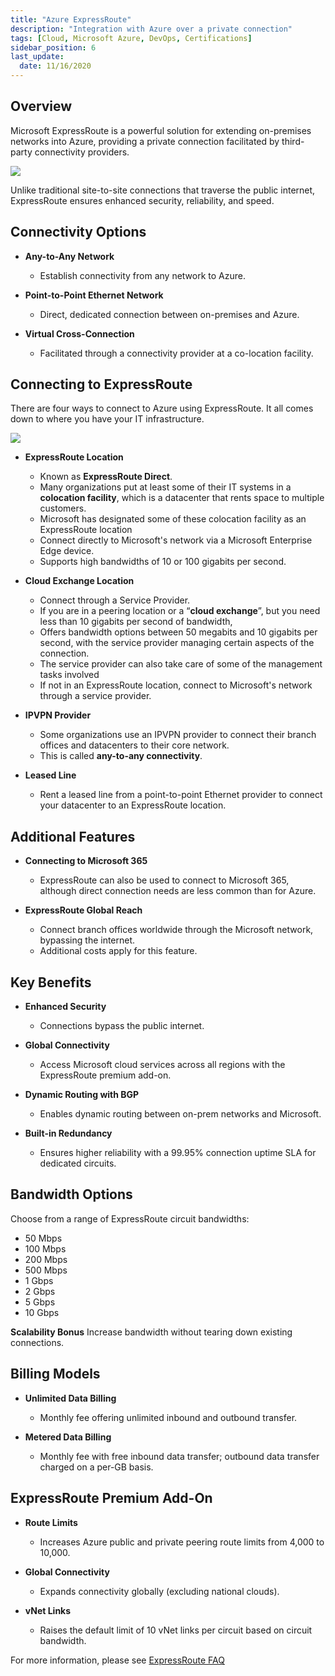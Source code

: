 ```yaml
---
title: "Azure ExpressRoute"
description: "Integration with Azure over a private connection"
tags: [Cloud, Microsoft Azure, DevOps, Certifications]
sidebar_position: 6
last_update:
  date: 11/16/2020
---
```




## Overview

Microsoft ExpressRoute is a powerful solution for extending on-premises networks into Azure, providing a private connection facilitated by third-party connectivity providers. 

![](/img/docs/azure-expressroute-with-border.png)

Unlike traditional site-to-site connections that traverse the public internet, ExpressRoute ensures enhanced security, reliability, and speed.

## Connectivity Options

- **Any-to-Any Network**
  - Establish connectivity from any network to Azure.

- **Point-to-Point Ethernet Network**
  - Direct, dedicated connection between on-premises and Azure.

- **Virtual Cross-Connection**
  - Facilitated through a connectivity provider at a co-location facility.

## Connecting to ExpressRoute 

There are four ways to connect to Azure using ExpressRoute. It all comes down to where you have your IT infrastructure.

![](/img/docs/azure-express-route-connection-options.png)

- **ExpressRoute Location** 

  - Known as **ExpressRoute Direct**.
  - Many organizations put at least some of their IT systems in a **colocation facility**, which is a datacenter that rents space to multiple customers.
  - Microsoft has designated some of these colocation facility as an ExpressRoute location
  - Connect directly to Microsoft's network via a Microsoft Enterprise Edge device.
  - Supports high bandwidths of 10 or 100 gigabits per second.

- **Cloud Exchange Location**  

  - Connect through a Service Provider.
  - If you are in a peering location or a “**cloud exchange**”, but you need less than 10 gigabits per second of bandwidth,
  - Offers bandwidth options between 50 megabits and 10 gigabits per second, with the service provider managing certain aspects of the connection.
  - The service provider can also take care of some of the management tasks involved
  - If not in an ExpressRoute location, connect to Microsoft's network through a service provider. 

- **IPVPN Provider**  
  - Some organizations use an IPVPN provider to connect their branch offices and datacenters to their core network. 
  - This is called **any-to-any connectivity**.

- **Leased Line**

  - Rent a leased line from a point-to-point Ethernet provider to connect your datacenter to an ExpressRoute location.

## Additional Features

- **Connecting to Microsoft 365** 

  - ExpressRoute can also be used to connect to Microsoft 365, although direct connection needs are less common than for Azure.

- **ExpressRoute Global Reach** 

  - Connect branch offices worldwide through the Microsoft network, bypassing the internet. 
  - Additional costs apply for this feature.


## Key Benefits

- **Enhanced Security**
  - Connections bypass the public internet.

- **Global Connectivity**
  - Access Microsoft cloud services across all regions with the ExpressRoute premium add-on.

- **Dynamic Routing with BGP**
  - Enables dynamic routing between on-prem networks and Microsoft.

- **Built-in Redundancy**
  - Ensures higher reliability with a 99.95% connection uptime SLA for dedicated circuits.

## Bandwidth Options

Choose from a range of ExpressRoute circuit bandwidths:

- 50 Mbps
- 100 Mbps
- 200 Mbps
- 500 Mbps
- 1 Gbps
- 2 Gbps
- 5 Gbps
- 10 Gbps

**Scalability Bonus** Increase bandwidth without tearing down existing connections.

## Billing Models

- **Unlimited Data Billing**
   - Monthly fee offering unlimited inbound and outbound transfer.

- **Metered Data Billing**
   - Monthly fee with free inbound data transfer; outbound data transfer charged on a per-GB basis.

## ExpressRoute Premium Add-On

- **Route Limits**
  - Increases Azure public and private peering route limits from 4,000 to 10,000.

- **Global Connectivity**
  - Expands connectivity globally (excluding national clouds).

- **vNet Links**
  - Raises the default limit of 10 vNet links per circuit based on circuit bandwidth.

For more information, please see [ExpressRoute FAQ](https://docs.microsoft.com/en-us/azure/expressroute/expressroute-faqs)

  
